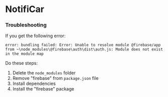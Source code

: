 # NotifiCar

### Troubleshooting

If you get the following error:

````
error: bundling failed: Error: Unable to resolve module @firebase/app from ~\node_modules\@firebase\auth\dist\auth.js: Module does not exist in the module map
````

Do these steps:

1. Delete the ````node_modules```` folder
1. Remove "firebase" from ````package.json```` file
1. Install dependencies
1. Install the "firebase" package